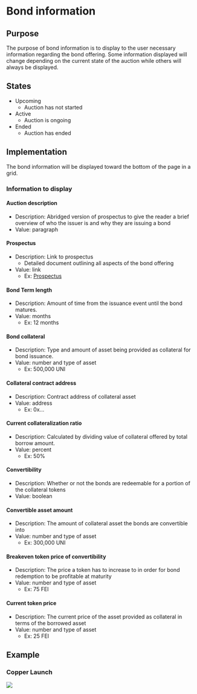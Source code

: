 # Bond information

## Purpose

The purpose of bond information is to display to the user necessary information regarding the bond offering. Some information displayed will change depending on the current state of the auction while others will always be displayed.

## States

- Upcoming
  - Auction has not started
- Active
  - Auction is ongoing
- Ended
  - Auction has ended

## Implementation

The bond information will be displayed toward the bottom of the page in a grid.

### Information to display

#### Auction description

- Description: Abridged version of prospectus to give the reader a brief overview of who the issuer is and why they are issuing a bond
- Value: paragraph

#### Prospectus

- Description: Link to prospectus
  - Detailed document outlining all aspects of the bond offering
- Value: link
  - Ex: [Prospectus](https://www.sec.gov/Archives/edgar/data/320193/000119312513184506/d527270d424b2.htm)

#### Bond Term length

- Description: Amount of time from the issuance event until the bond matures.
- Value: months
  - Ex: 12 months

#### Bond collateral

- Description: Type and amount of asset being provided as collateral for bond issuance.
- Value: number and type of asset
  - Ex: 500,000 UNI

#### Collateral contract address

- Description: Contract address of collateral asset
- Value: address
  - Ex: 0x...

#### Current collateralization ratio

- Description: Calculated by dividing value of collateral offered by total borrow amount.
- Value: percent
  - Ex: 50%

#### Convertibility

- Description: Whether or not the bonds are redeemable for a portion of the collateral tokens
- Value: boolean

#### Convertible asset amount

- Description: The amount of collateral asset the bonds are convertible into
- Value: number and type of asset
  - Ex: 300,000 UNI

#### Breakeven token price of convertibility

- Description: The price a token has to increase to in order for bond redemption to be profitable at maturity
- Value: number and type of asset
  - Ex: 75 FEI

#### Current token price

- Description: The current price of the asset provided as collateral in terms of the borrowed asset
- Value: number and type of asset
  - Ex: 25 FEI

## Example

### Copper Launch

![](../../../assets/copper/bond_details.png)
